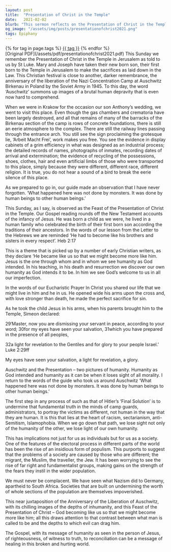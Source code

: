 ```yaml
---
layout: post
title:  "Presentation of Christ in the Temple"
date:   2021-02-02
blurb: "This sermon reflects on the Presentation of Christ in the Temple, drawing parallels with the liberation of Auschwitz. It emphasizes the importance of recognizing the humanity in others and warns against the dangers of racism, sectarianism, and other forms of discrimination. The sermon underscores the message of Jesus as a beacon of righteousness, truth, and reconciliation in a broken world."
og_image: "/assets/img/posts/presentationofchrist2021.png"
tags: Epiphany
---    
```

<div class="tag-pills">
    {% for tag in page.tags %}
    <a href="{{ site.baseurl }}/tag/{{ tag | slugify }}" class="tag-pill">{{ tag }}</a>
    {% endfor %}
</div>
[Original PDF](/assets/pdf/presentationofchrist2021.pdf)
This Sunday we remember the Presentation of Christ in the Temple in Jerusalem as told to us by St Luke. Mary and Joseph have taken their new born son, their first born to the Temple in Jerusalem to make the sacrifices as laid down in the Law. This Christian festival is close to another, darker remembrance, the anniversary of the liberation of the Nazi Concentration Camp at Auschwitz Birkenau in Poland by the Soviet Army in 1945. To this day, the word ‘Auschwitz’ summons up images of a brutal human depravity that is even now hard to comprehend.

When we were in Krakow for the occasion our son Anthony’s wedding, we went to visit this place. Even though the gas chambers and crematoria have been largely destroyed, and all that remains of many of the barracks of the Birkenau section of the camp is rows of concrete foundations, there is still an eerie atmosphere to the complex. There are still the railway lines passing through the entrance arch. You still see the sign proclaiming the grotesque lie, ‘Arbeit Macht Frei’, work makes you free. You see the evidence in display cabinets of a grim efficiency in what was designed as an industrial process; the detailed records of names, photographs of inmates, recording dates of arrival and extermination; the evidence of recycling of the possessions, shoes, clothes, hair and even artificial limbs of those who were transported to this place, simply because they were different, different race, different religion. It is true, you do not hear a sound of a bird to break the eerie silence of this place.

As we prepared to go in, our guide made an observation that I have never forgotten. ‘What happened here was not done by monsters. It was done by human beings to other human beings.’

This Sunday, as I say, is observed as the Feast of the Presentation of Christ in the Temple. Our Gospel reading rounds off the New Testament accounts of the infancy of Jesus. He was born a child as we were, he lived in a human family who celebrated the birth of their first born son according the traditions of their ancestors. In the words of our lesson from the Letter to the Hebrews we are reminded ‘He had to become like his brothers and sisters in every respect’. Heb 2:17

This is a theme that is picked up by a number of early Christian writers, as they declare ‘He became like us so that we might become more like him. Jesus is the one through whom and in whom we see humanity as God intended. In his teaching, in his death and resurrection we discover our own humanity as God intends it to be. In him we see God’s welcome to us in all our imperfection.

In the words of our Eucharistic Prayer In Christ you shared our life that we might live in him and he in us. He opened wide his arms upon the cross and, with love stronger than death, he made the perfect sacrifice for sin.

As he took the child Jesus in his arms, when his parents brought him to the Temple, Simeon declared:

29‘Master, now you are dismissing your servant in peace, according to your word;
30for my eyes have seen your salvation,
31which you have prepared in the presence of all peoples,

32a light for revelation to the Gentiles and for glory to your people Israel.’ Luke 2:29ff

My eyes have seen your salvation, a light for revelation, a glory.

Auschwitz and the Presentation – two pictures of humanity. Humanity as God intended and humanity as it can be when it loses sight of all morality. I return to the words of the guide who took us around Auschwitz ‘What happened here was not done by monsters. It was done by human beings to other human beings.’

The first step in any process of such as that of Hitler’s ‘Final Solution’ is to undermine that fundamental truth in the minds of camp guards, administrators, to portray the victims as different, not human in the way that they are human. It is this that lies at the heart of racism, sectarianism, anti-Semitism, Islamophobia. When we go down that path, we lose sight not only of the humanity of the other, we lose light of our own humanity.

This has implications not just for us as individuals but for us as a society. One of the features of the electoral process in different parts of the world has been the rise of an insidious form of populism. This purports to suggest that the problems of a society are caused by those who are different; the migrant, the Muslim, the traveller, the Jew. It has been worrying to see the rise of far right and fundamentalist groups, making gains on the strength of the fears they instil in the wider population.

We must never be complacent. We have seen what Nazism did to Germany, apartheid to South Africa. Societies that are built on undermining the worth of whole sections of the population are themselves impoverished.

This near juxtaposition of the Anniversary of the Liberation of Auschwitz, with its chilling images of the depths of inhumanity, and this Feast of the Presentation of Christ – God becoming like us so that we might become more like him; all this draws attention to that contrast between what man is called to be and the depths to which evil can drag him.

The Gospel, with its message of humanity as seen in the person of Jesus, of righteousness, of witness to truth, to reconciliation can be a message of healing in this broken and hurting world.

